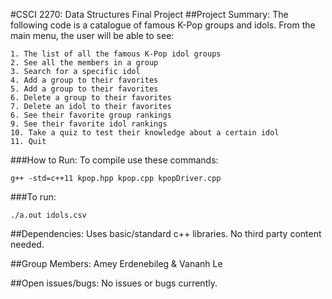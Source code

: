 #CSCI 2270: Data Structures Final Project
##Project Summary:
The following code is a catalogue of famous K-Pop groups and idols. From the main menu, the user will be able to see:
```
1. The list of all the famous K-Pop idol groups
2. See all the members in a group
3. Search for a specific idol
4. Add a group to their favorites
5. Add a group to their favorites
6. Delete a group to their favorites
7. Delete an idol to their favorites
6. See their favorite group rankings
9. See their favorite idol rankings
10. Take a quiz to test their knowledge about a certain idol
11. Quit
```

###How to Run:
To compile use these commands:
```
g++ -std=c++11 kpop.hpp kpop.cpp kpopDriver.cpp
```
###To run:
```
./a.out idols.csv
```
##Dependencies:
Uses basic/standard c++ libraries. No third party content needed.

##Group Members:
Amey Erdenebileg & Vananh Le

##Open issues/bugs:
No issues or bugs currently.
